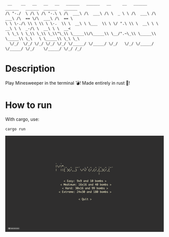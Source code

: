 ```
 __    __   __   __   __   ______   ______   __     __   ______   ______   ______  ______   ______
/\ "-./  \ /\ \ /\ "-.\ \ /\  ___\ /\  ___\ /\ \  _ \ \ /\  ___\ /\  ___\ /\  == \/\  ___\ /\  == \
\ \ \-./\ \\ \ \\ \ \-.  \\ \  __\ \ \___  \\ \ \/ ".\ \\ \  __\ \ \  __\ \ \  _-/\ \  __\ \ \  __<
 \ \_\ \ \_\\ \_\\ \_\\"\_\\ \_____\\/\_____\\ \__/".~\_\\ \_____\\ \_____\\ \_\   \ \_____\\ \_\ \_\
  \/_/  \/_/ \/_/ \/_/ \/_/ \/_____/ \/_____/ \/_/   \/_/ \/_____/ \/_____/ \/_/    \/_____/ \/_/ /_/  
```
# Description
Play Minesweeper in the terminal 💣! Made entirely in rust 🦀!

# How to run
With cargo, use:
```
cargo run
```

![Snake Demo](demo.gif)

